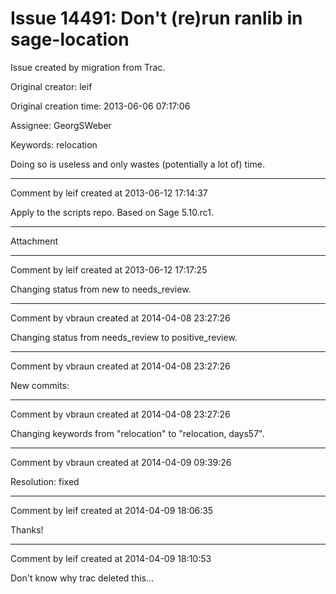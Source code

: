 # Issue 14491: Don't (re)run ranlib in sage-location

Issue created by migration from Trac.

Original creator: leif

Original creation time: 2013-06-06 07:17:06

Assignee: GeorgSWeber

Keywords: relocation

Doing so is useless and only wastes (potentially a lot of) time.


---

Comment by leif created at 2013-06-12 17:14:37

Apply to the scripts repo.  Based on Sage 5.10.rc1.


---

Attachment


---

Comment by leif created at 2013-06-12 17:17:25

Changing status from new to needs_review.


---

Comment by vbraun created at 2014-04-08 23:27:26

Changing status from needs_review to positive_review.


---

Comment by vbraun created at 2014-04-08 23:27:26

New commits:


---

Comment by vbraun created at 2014-04-08 23:27:26

Changing keywords from "relocation" to "relocation, days57".


---

Comment by vbraun created at 2014-04-09 09:39:26

Resolution: fixed


---

Comment by leif created at 2014-04-09 18:06:35

Thanks!


---

Comment by leif created at 2014-04-09 18:10:53

Don't know why trac deleted this...
